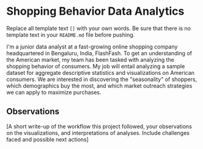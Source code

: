 # Shopping Behavior Data Analytics

Replace all template text `[]` with your own words. Be sure that there is no template text in your `README.md` file before pushing.

I'm a junior data analyst at a fast-growing online shopping company headquartered in Bengaluru, India, FlashFash.  To get an understanding of the American market, my team has been tasked with analyzing the shopping behavior of consumers.
My job will entail analyzing a sample dataset for aggregate descriptive statistics and visualizations on American consumers. We are interested in discovering the "seasonality" of shoppers, which demographics buy the most, and which market outreach strategies we can apply to maximize purchases.


## Observations 

[A short write-up of the workflow this project followed, your observations on the visualizations, and interpretations of analyses. Include challenges faced and possible next actions]
